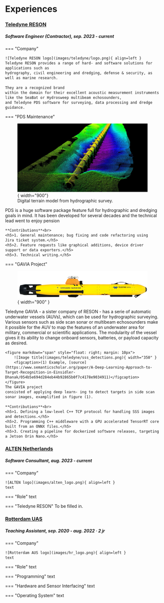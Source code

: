 # Experiences


### [**Teledyne RESON**](https://www.teledynemarine.com/reson)
<h5> Software Engineer (Contractor), sep. 2023 - current</h5>
=== "Company"

    ![Teledyne RESON logo](images/teledyne/logo.png){ align=left }
    Teledyne RESON provides a range of hard- and software solutions for applications such as
    hydrography, civil engineering and dredging, defense & security, as well as marine research. 
    
    They are a recognized brand 
    within the domain for their excellent acoustic measurement instruments like the SeaBat or Hydrosweep multibeam echosounders,
    and Teledyne PDS software for surveying, data processing and dredge guidance.

=== "PDS Maintenance"
    <figure markdown="span">
        ![Image title](images/teledyne/pipes_dtm.png){ width="900"}
        <figcaption>Digital terrain model from hydrographic survey.</figcaption>
    </figure>
    PDS is a huge software package feature full for hydrographic and dredging goals in mind.
    It has been developed for several decades and the technical lead went 
    to enjoy pension

    **Contributions**<br>
    <h5>1. General maintenance; bug fixing and code refactoring using 
    Jira ticket system.</h5>
    <h5>2. Feature requests like graphical additions, device driver support or data exporters.</h5>
    <h5>3. Technical writing.</h5>

=== "GAVIA Project"
    <figure markdown="span">
        ![Image title](images/teledyne/gavia_auv.png){ width="900" }
        <figcaption></figcaption>
    </figure>
    Teledyne GAVIA - a sister company of RESON - has a serie of automatic underwater vessels (AUVs), which can be used for hydrographic surveying. Various sensors such as side scan sonar or multibeam echosounders make it possible for the AUV to map the features of an underwater area for military, commercial or scientific applications. The modularity of the vessel gives it its ability to change onboard sensors, batteries, or payload capacity as desired. 

    <figure markdown="span" style="float: right; margin: 10px">
        ![Image title](images/teledyne/sss_detections.png){ width="350" }
        <figcaption>(1) Example, [source](https://www.semanticscholar.org/paper/A-Deep-Learning-Approach-to-Target-Recognition-in-Einsidler-Dhanak/054b5e694d284eb44b92865b0f7c4178e9034911)</figcaption>
    </figure>
    The GAVIA project 
    consisted of applying deep learn- ing to detect targets in side scan sonar images, examplified in figure (1). 
    
    **Contributions**<br>
    <h5>1. Defining a low-level C++ TCP protocol for handling SSS images and detections.</h5>
    <h5>2. Programming C++ middleware with a GPU accelerated TensorRT core built from an ONNX files.</h5>
    <h5>3. Creating a pipeline for dockerized software releases, targeting a Jetson Orin Nano.</h5>

### [**ALTEN Netherlands** ](https://www.alten.nl/)
<h5>Software Consultant, aug. 2023 - current</h5>
=== "Company"

    ![ALTEN logo](images/alten_logo.png){ align=left }
    text
    
=== "Role"
    text 

=== "Teledyne RESON"
    To be filled in.


### [**Rotterdam UAS**](https://www.rotterdamuas.com/)
<h5>Teaching Assistant, sep. 2020 - aug. 2022 · 2 jr</h5>
=== "Company"

    ![Rotterdam AUS logo](images/hr_logo.png){ align=left }
    text
    
=== "Role"
    text 

=== "Programming"
    text 

=== "Hardware and Sensor Interfacing"
    text

=== "Operating System"
    text